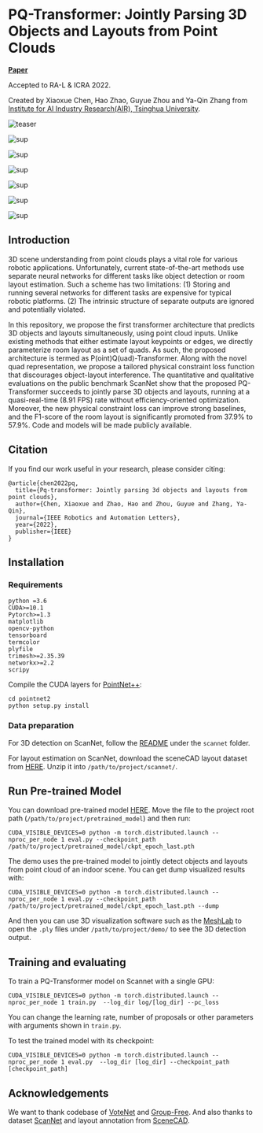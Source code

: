 # PQ-Transformer: Jointly Parsing 3D Objects and Layouts from Point Clouds

[**Paper**](https://arxiv.org/abs/2109.05566) 

Accepted to RA-L & ICRA 2022.

Created by Xiaoxue Chen, Hao Zhao, Guyue Zhou and Ya-Qin Zhang from <a href="http://air.tsinghua.edu.cn/EN/" target="_blank">Institute for AI Industry Research(AIR), Tsinghua University</a>.

![teaser](doc/teaser.PNG)

![sup](doc/sup1.PNG)

![sup](doc/sup2.PNG)

![sup](doc/sup3.PNG)

![sup](doc/sup4.PNG)

![sup](doc/sup5.PNG)

![sup](doc/sup6.png)


## Introduction

3D scene understanding from point clouds plays a vital role for various robotic applications. Unfortunately, current state-of-the-art methods use separate neural networks for different tasks like object detection or room layout estimation. Such a scheme has two limitations: (1) Storing and running several networks for different tasks are expensive for typical robotic platforms. (2) The intrinsic structure of separate outputs are ignored and potentially violated. 

In this repository, we propose the first transformer architecture that predicts 3D objects and layouts simultaneously, using point cloud inputs. Unlike existing methods that either estimate layout keypoints or edges, we directly parameterize room layout as a set of quads. As such, the proposed architecture is termed as P(oint)Q(uad)-Transformer. Along with the novel quad representation, we propose a tailored physical constraint loss function that discourages object-layout interference. The quantitative and qualitative evaluations on the public benchmark ScanNet show that the proposed PQ-Transformer succeeds to jointly parse 3D objects and layouts, running at a quasi-real-time (8.91 FPS) rate without efficiency-oriented optimization. Moreover, the new physical constraint loss can improve strong baselines, and the F1-score of the room layout is significantly promoted from 37.9\% to 57.9\%. Code and models will be made publicly available.

## Citation

If you find our work useful in your research, please consider citing:

    @article{chen2022pq,
      title={Pq-transformer: Jointly parsing 3d objects and layouts from point clouds},
      author={Chen, Xiaoxue and Zhao, Hao and Zhou, Guyue and Zhang, Ya-Qin},
      journal={IEEE Robotics and Automation Letters},
      year={2022},
      publisher={IEEE}
    }


## Installation

### Requirements
    
    python =3.6
    CUDA>=10.1
    Pytorch>=1.3
    matplotlib
    opencv-python
    tensorboard
    termcolor
    plyfile
    trimesh>=2.35.39
    networkx>=2.2
    scripy
    


Compile the CUDA layers for [PointNet++](http://arxiv.org/abs/1706.02413):

    cd pointnet2
    python setup.py install

### Data preparation

For 3D detection on ScanNet, follow the [README](https://github.com/facebookresearch/votenet/blob/master/scannet/README.md) under the `scannet` folder.

For layout estimation on ScanNet, download the sceneCAD layout dataset from 
[HERE](http://kaldir.vc.in.tum.de/scannet_planes).  Unzip it into `/path/to/project/scannet/`.

## Run Pre-trained Model

You can download pre-trained model [HERE](https://drive.google.com/file/d/1yawlsprl-bhRotpZS29inQo4f4ZSZSY-/view?usp=sharing).
Move the file to the project root path (`/path/to/project/pretrained_model`) and then run:

    CUDA_VISIBLE_DEVICES=0 python -m torch.distributed.launch --nproc_per_node 1 eval.py --checkpoint_path /path/to/project/pretrained_model/ckpt_epoch_last.pth

The demo uses the pre-trained model to jointly detect objects and layouts from point cloud of an indoor scene. You can get dump visualized results with:

    CUDA_VISIBLE_DEVICES=0 python -m torch.distributed.launch --nproc_per_node 1 eval.py --checkpoint_path /path/to/project/pretrained_model/ckpt_epoch_last.pth --dump

And then you can use 3D visualization software such as the [MeshLab](http://www.meshlab.net/) to open the `.ply` files under `/path/to/project/demo/` to see the 3D detection output.


## Training and evaluating



To train a PQ-Transformer model on Scannet with a single GPU:

    CUDA_VISIBLE_DEVICES=0 python -m torch.distributed.launch --nproc_per_node 1 train.py  --log_dir log/[log_dir] --pc_loss
    
You can change the learning rate, number of proposals or other parameters with arguments shown in `train.py`.

To test the trained model with its checkpoint:

    CUDA_VISIBLE_DEVICES=0 python -m torch.distributed.launch --nproc_per_node 1 eval.py  --log_dir [log_dir] --checkpoint_path [checkpoint_path]




## Acknowledgements
We want to thank codebase of [VoteNet](https://github.com/facebookresearch/votenet) and [Group-Free](https://github.com/zeliu98/Group-Free-3D). And also thanks to dataset [ScanNet](https://github.com/ScanNet/ScanNet) and layout annotation from [SceneCAD](https://github.com/skanti/SceneCAD).


